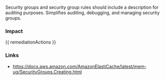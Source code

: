 
Security groups and security group rules should include a description for auditing purposes.
Simplifies auditing, debugging, and managing security groups.


### Impact
<!-- Add Impact here -->

<!-- DO NOT CHANGE -->
{{ remediationActions }}

### Links
- https://docs.aws.amazon.com/AmazonElastiCache/latest/mem-ug/SecurityGroups.Creating.html


